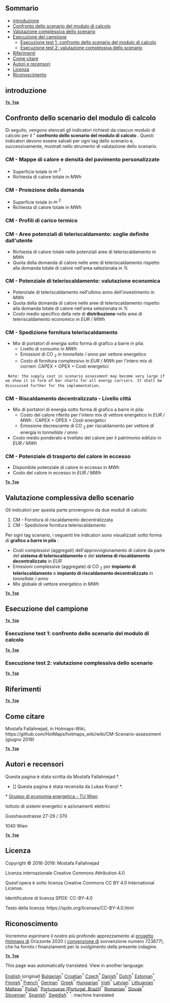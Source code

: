 <h2> Sommario </h2><ul><li> <a href="#introduction">introduzione</a> </li><li> <a href="#Calculation-module-scenario-comparison">Confronto dello scenario del modulo di calcolo</a> </li><li> <a href="#Overall-scenario-assessment">Valutazione complessiva dello scenario</a> </li><li> <a href="#sample-run">Esecuzione del campione</a> <ul><li> <a href="#test-run-1-calculation-module-scenario-comparison">Esecuzione test 1: confronto dello scenario del modulo di calcolo</a> </li><li> <a href="#test-run-2-overall-scenario-assessment">Esecuzione test 2: valutazione complessiva dello scenario</a> </li></ul></li><li> <a href="#references">Riferimenti</a> </li><li> <a href="#how-to-cite">Come citare</a> </li><li> <a href="#authors-and-reviewers">Autori e recensori</a> </li><li> <a href="#license">Licenza</a> </li><li> <a href="#acknowledgement">Riconoscimento</a> </li></ul><h2> introduzione </h2><p><ins> <code><strong><a href="#table-of-contents">To Top</a></strong></code> </ins> </p><h2> Confronto dello scenario del modulo di calcolo </h2><p> Di seguito, vengono elencati gli indicatori richiesti da ciascun modulo di calcolo per il " <strong>confronto dello scenario del modulo di calcolo</strong> . Questi indicatori devono essere salvati per ogni tag dello scenario e, successivamente, mostrati nello strumento di valutazione dello scenario. </p><h3> CM - Mappe di calore e densità del pavimento personalizzate </h3><ul><li> Superficie totale in <em><em>m <sup>2</sup></em></em> </li><li> Richiesta di calore totale in <em><em>MWh</em></em> </li></ul><h3> CM - Proiezione della domanda </h3><ul><li> Superficie totale in <em><em>m <sup>2</sup></em></em> </li><li> Richiesta di calore totale in <em><em>MWh</em></em> </li></ul><h3> CM - Profili di carico termico </h3><h3> CM - Aree potenziali di teleriscaldamento: soglie definite dall'utente </h3><ul><li> Richiesta di calore totale nelle potenziali aree di teleriscaldamento in <em><em>MWh</em></em> </li><li> Quota della domanda di calore nelle aree di teleriscaldamento rispetto alla domanda totale di calore nell'area selezionata in <em><em>%</em></em> </li></ul><h3> CM - Potenziale di teleriscaldamento: valutazione economica </h3><ul><li> Potenziale di teleriscaldamento nell'ultimo anno dell'investimento in <em><em>MWh</em></em> </li><li> Quota della domanda di calore nelle aree di teleriscaldamento rispetto alla domanda totale di calore nell'area selezionata in <em><em>%</em></em> </li><li> Costo medio specifico della rete di <strong>distribuzione</strong> nelle aree di teleriscaldamento economico in <em><em>EUR / MWh</em></em> </li></ul><h3> CM - Spedizione fornitura teleriscaldamento </h3><ul><li> Mix di portatori di energia sotto forma di grafico a barre in pila: <ul><li> Livello di consumo in <em><em>MWh</em></em> </li><li> Emissioni di CO <sub>2</sub> in <em><em>tonnellate / anno</em></em> per vettore energetico </li><li> Costo di fornitura complessivo in <em><em>EUR / MWh</em></em> per l'intero mix di corrieri: CAPEX + OPEX + Costi energetici </li></ul></li></ul><pre> <code>Note: the supply cost in scenario assessment may become very large if we show it in form of bar charts for all energy carriers. It shall be disscussed further for the implementation.</code> </pre><h3> CM - Riscaldamento decentralizzato - Livello città </h3><ul><li> Mix di portatori di energia sotto forma di grafico a barre in pila: <ul><li> Costo del calore riferito per l'intero mix di vettore energetico in <em><em>EUR / MWh</em></em> : CAPEX + OPEX + Costi energetici </li><li> Emissione decrescente di CO <sub>2</sub> per riscaldamento per vettore di energia in <em><em>tonnellate / anno</em></em> </li></ul></li><li> Costo medio ponderato e livellato del calore per il patrimonio edilizio in <em><em>EUR / MWh</em></em> </li></ul><h3> CM - Potenziale di trasporto del calore in eccesso </h3><ul><li> Disponibile potenziale di calore in eccesso in <em><em>MWh</em></em> </li><li> Costo del calore in eccesso in <em><em>EUR / MWh</em></em> </li></ul><p><ins> <code><strong><a href="#table-of-contents">To Top</a></strong></code> </ins> </p><h2> Valutazione complessiva dello scenario </h2><p> Gli indicatori per questa parte provengono da due moduli di calcolo: </p><ol><li> CM - Fornitura di riscaldamento decentralizzata </li><li> CM - Spedizione fornitura teleriscaldamento </li></ol><p> Per ogni tag scenario, i seguenti tre indicatori sono visualizzati sotto forma di <strong>grafico a barre in pila</strong> : </p><ul><li> Costi complessivi (aggregati) dell'approvvigionamento di calore da parte del <strong>sistema di teleriscaldamento</strong> e del <strong>sistema di riscaldamento decentralizzato</strong> in <em><em>EUR</em></em> </li><li> Emissioni complessive (aggregate) di CO <sub>2</sub> per <strong>impianto di teleriscaldamento</strong> e <strong>impianto di riscaldamento decentralizzato</strong> in <em><em>tonnellate / anno</em></em> </li><li> Mix globale di vettore energetico in <em><em>MWh</em></em> </li></ul><p><ins> <code><strong><a href="#table-of-contents">To Top</a></strong></code> </ins> </p><h2> Esecuzione del campione </h2><p><ins> <code><strong><a href="#table-of-contents">To Top</a></strong></code> </ins> </p><h3> Esecuzione test 1: confronto dello scenario del modulo di calcolo </h3><p><ins> <code><strong><a href="#table-of-contents">To Top</a></strong></code> </ins> </p><h3> Esecuzione test 2: valutazione complessiva dello scenario </h3><p><ins> <code><strong><a href="#table-of-contents">To Top</a></strong></code> </ins> </p><h2> Riferimenti </h2><p><ins> <code><strong><a href="#table-of-contents">To Top</a></strong></code> </ins> </p><h2> Come citare </h2><p> Mostafa Fallahnejad, in Hotmaps-Wiki, https://github.com/HotMaps/hotmaps_wiki/wiki/CM-Scenario-assessment (giugno 2019) </p><p><ins> <code><strong><a href="#table-of-contents">To Top</a></strong></code> </ins> </p><h2> Autori e recensori </h2><p> Questa pagina è stata scritta da Mostafa Fallahnejad *. </p><ul><li> [] Questa pagina è stata recensita da Lukas Kranzl *. </li></ul><p> * <a href="https://eeg.tuwien.ac.at/">Gruppo di economia energetica - TU Wien</a> </p><p> Istituto di sistemi energetici e azionamenti elettrici </p><p> Gusshausstrasse 27-29 / 370 </p><p> 1040 Wien </p><p><ins> <code><strong><a href="#table-of-contents">To Top</a></strong></code> </ins> </p><h2> Licenza </h2><p> Copyright © 2016-2019: Mostafa Fallahnejad </p><p> Licenza internazionale Creative Commons Attribution 4.0 </p><p> Quest'opera è sotto licenza Creative Commons CC BY 4.0 International License. </p><p> Identificatore di licenza SPDX: CC-BY-4.0 </p><p> Testo della licenza: https://spdx.org/licenses/CC-BY-4.0.html </p><h2> Riconoscimento </h2><p> Vorremmo esprimere il nostro più profondo apprezzamento al <a href="https://www.hotmaps-project.eu">progetto Hotmaps di</a> Orizzonte 2020 ( <a href="https://www.hotmaps-project.eu">convenzione di</a> sovvenzione numero 723677), che ha fornito i finanziamenti per lo svolgimento della presente indagine. </p><p><ins> <code><strong><a href="#table-of-contents">To Top</a></strong></code> </ins> </p>

This page was automatically translated. View in another language:

[English](en-CM-Scenario-assessment) (original) [Bulgarian](bg-CM-Scenario-assessment)<sup>\*</sup> [Croatian](hr-CM-Scenario-assessment)<sup>\*</sup> [Czech](cs-CM-Scenario-assessment)<sup>\*</sup> [Danish](da-CM-Scenario-assessment)<sup>\*</sup> [Dutch](nl-CM-Scenario-assessment)<sup>\*</sup> [Estonian](et-CM-Scenario-assessment)<sup>\*</sup> [Finnish](fi-CM-Scenario-assessment)<sup>\*</sup> [French](fr-CM-Scenario-assessment)<sup>\*</sup> [German](de-CM-Scenario-assessment)<sup>\*</sup> [Greek](el-CM-Scenario-assessment)<sup>\*</sup> [Hungarian](hu-CM-Scenario-assessment)<sup>\*</sup> [Irish](ga-CM-Scenario-assessment)<sup>\*</sup>  [Latvian](lv-CM-Scenario-assessment)<sup>\*</sup> [Lithuanian](lt-CM-Scenario-assessment)<sup>\*</sup> [Maltese](mt-CM-Scenario-assessment)<sup>\*</sup> [Polish](pl-CM-Scenario-assessment)<sup>\*</sup> [Portuguese (Portugal, Brazil)](pt-CM-Scenario-assessment)<sup>\*</sup> [Romanian](ro-CM-Scenario-assessment)<sup>\*</sup> [Slovak](sk-CM-Scenario-assessment)<sup>\*</sup> [Slovenian](sl-CM-Scenario-assessment)<sup>\*</sup> [Spanish](es-CM-Scenario-assessment)<sup>\*</sup> [Swedish](sv-CM-Scenario-assessment)<sup>\*</sup>
<sup>\*</sup>: machine translated
